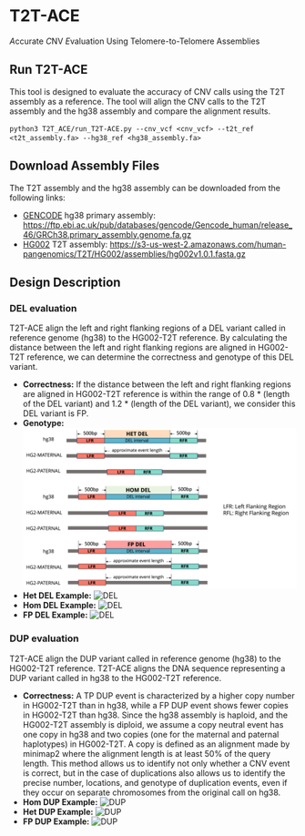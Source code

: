 # T2T-ACE
 *A*ccurate *C*NV *E*valuation Using Telomere-to-Telomere Assemblies
 
## Run T2T-ACE
This tool is designed to evaluate the accuracy of CNV calls using the T2T assembly as a reference. 
The tool will align the CNV calls to the T2T assembly and the hg38 assembly and compare the alignment results. 
```
python3 T2T_ACE/run_T2T-ACE.py --cnv_vcf <cnv_vcf> --t2t_ref <t2t_assembly.fa> --hg38_ref <hg38_assembly.fa>
```

## Download Assembly Files
The T2T assembly and the hg38 assembly can be downloaded from the following links:
* [GENCODE](https://www.gencodegenes.org/human/) hg38 primary assembly: https://ftp.ebi.ac.uk/pub/databases/gencode/Gencode_human/release_46/GRCh38.primary_assembly.genome.fa.gz
* [HG002](https://github.com/marbl/HG002) T2T assembly: https://s3-us-west-2.amazonaws.com/human-pangenomics/T2T/HG002/assemblies/hg002v1.0.1.fasta.gz


## Design Description
### DEL evaluation
T2T-ACE align the left and right flanking regions of a DEL variant called in reference genome (hg38) to the HG002-T2T reference.
By calculating the distance between the left and right flanking regions are aligned in HG002-T2T reference, we can determine the correctness and genotype of this DEL variant.

- **Correctness:** If the distance between the left and right flanking regions are aligned in HG002-T2T reference is within the range of 0.8 * (length of the DEL variant) and 1.2 * (length of the DEL variant), we consider this DEL variant is FP.
- **Genotype:** 
![DEL](docs/DEL_eval_logic.png)
- **Het DEL Example:** ![DEL](docs/Het_DEL_example.png)
- **Hom DEL Example:** ![DEL](docs/Hom_DEL_example.png)
- **FP DEL Example:** ![DEL](docs/FP_DEL_example.png)

### DUP evaluation
T2T-ACE align the DUP variant called in reference genome (hg38) to the HG002-T2T reference. T2T-ACE aligns the DNA sequence 
representing a DUP variant called in hg38 to the HG002-T2T reference.  

- **Correctness:** 
A TP DUP event is characterized by a higher copy number 
in HG002-T2T than in hg38, while a FP DUP event shows fewer copies in HG002-T2T than hg38. Since the hg38 assembly is haploid, 
and the HG002-T2T assembly is diploid, we assume a copy neutral event has one copy in hg38 and two copies (one for the maternal 
and paternal haplotypes) in HG002-T2T.  A copy is defined as an alignment made by minimap2 where the alignment length is at least 50%
of the query length. This method allows us to identify not only whether a CNV event is correct, but in the case of duplications 
also allows us to identify the precise number, locations, and genotype of duplication events, even if they occur on 
separate chromosomes from the original call on hg38.
- **Hom DUP Example:** ![DUP](docs/Hom_DUP_example.png)
- **Het DUP Example:** ![DUP](docs/Het_DUP_example.png)
- **FP DUP Example:** ![DUP](docs/FP_DUP_biallelic_copy_neutral_example.png)
